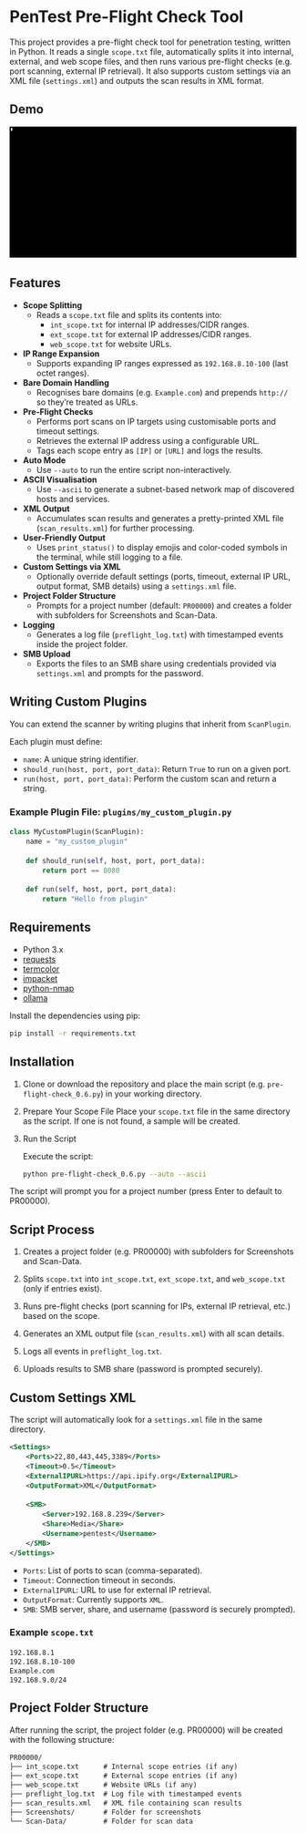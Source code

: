 # PenTest Pre-Flight Check Tool

This project provides a pre-flight check tool for penetration testing, written in Python. It reads a single `scope.txt` file, automatically splits it into internal, external, and web scope files, and then runs various pre-flight checks (e.g. port scanning, external IP retrieval). It also supports custom settings via an XML file (`settings.xml`) and outputs the scan results in XML format.

## Demo

![Demo](Demo.gif)

## Features

- **Scope Splitting**
  - Reads a `scope.txt` file and splits its contents into:
    - `int_scope.txt` for internal IP addresses/CIDR ranges.
    - `ext_scope.txt` for external IP addresses/CIDR ranges.
    - `web_scope.txt` for website URLs.
- **IP Range Expansion**
  - Supports expanding IP ranges expressed as `192.168.8.10-100` (last octet ranges).
- **Bare Domain Handling**
  - Recognises bare domains (e.g. `Example.com`) and prepends `http://` so they’re treated as URLs.
- **Pre-Flight Checks**
  - Performs port scans on IP targets using customisable ports and timeout settings.
  - Retrieves the external IP address using a configurable URL.
  - Tags each scope entry as `[IP]` or `[URL]` and logs the results.
- **Auto Mode**
  - Use `--auto` to run the entire script non-interactively.
- **ASCII Visualisation**
  - Use `--ascii` to generate a subnet-based network map of discovered hosts and services.
- **XML Output**
  - Accumulates scan results and generates a pretty-printed XML file (`scan_results.xml`) for further processing.
- **User-Friendly Output**
  - Uses `print_status()` to display emojis and color-coded symbols in the terminal, while still logging to a file.
- **Custom Settings via XML**
  - Optionally override default settings (ports, timeout, external IP URL, output format, SMB details) using a `settings.xml` file.
- **Project Folder Structure**
  - Prompts for a project number (default: `PR00000`) and creates a folder with subfolders for Screenshots and Scan-Data.
- **Logging**
  - Generates a log file (`preflight_log.txt`) with timestamped events inside the project folder.
- **SMB Upload**
  - Exports the files to an SMB share using credentials provided via `settings.xml` and prompts for the password.


## Writing Custom Plugins

You can extend the scanner by writing plugins that inherit from `ScanPlugin`.

Each plugin must define:
- `name`: A unique string identifier.
- `should_run(host, port, port_data)`: Return `True` to run on a given port.
- `run(host, port, port_data)`: Perform the custom scan and return a string.

### Example Plugin File: `plugins/my_custom_plugin.py`

```python
class MyCustomPlugin(ScanPlugin):
    name = "my_custom_plugin"

    def should_run(self, host, port, port_data):
        return port == 8080

    def run(self, host, port, port_data):
        return "Hello from plugin"
```




## Requirements

- Python 3.x
- [requests](https://pypi.org/project/requests/)
- [termcolor](https://pypi.org/project/termcolor/)
- [impacket](https://pypi.org/project/impacket/)
- [python-nmap](https://pypi.org/project/python-nmap/)
- [ollama](https://pypi.org/project/ollama/)

Install the dependencies using pip:

```bash
pip install -r requirements.txt
```


## Installation

1. Clone or download the repository and place the main script (e.g. `pre-flight-check_0.6.py`) in your working directory.

2. Prepare Your Scope File
    Place your `scope.txt` file in the same directory as the script. If one is not found, a sample will be created.

3. Run the Script
    
    Execute the script:

    ```bash
    python pre-flight-check_0.6.py --auto --ascii
    ```

The script will prompt you for a project number (press Enter to default to PR00000).

## Script Process

1. Creates a project folder (e.g. PR00000) with subfolders for Screenshots and Scan-Data.

2. Splits `scope.txt` into `int_scope.txt`, `ext_scope.txt`, and `web_scope.txt` (only if entries exist).

3. Runs pre-flight checks (port scanning for IPs, external IP retrieval, etc.) based on the scope.

4. Generates an XML output file (`scan_results.xml`) with all scan details.

5. Logs all events in `preflight_log.txt`.

6. Uploads results to SMB share (password is prompted securely).

## Custom Settings XML

The script will automatically look for a `settings.xml` file in the same directory.

```xml
<Settings>
    <Ports>22,80,443,445,3389</Ports>
    <Timeout>0.5</Timeout>
    <ExternalIPURL>https://api.ipify.org</ExternalIPURL>
    <OutputFormat>XML</OutputFormat>

    <SMB>
        <Server>192.168.8.239</Server>
        <Share>Media</Share>
        <Username>pentest</Username>
    </SMB>
</Settings>
```

- `Ports`: List of ports to scan (comma-separated).
- `Timeout`: Connection timeout in seconds.
- `ExternalIPURL`: URL to use for external IP retrieval.
- `OutputFormat`: Currently supports `XML`.
- `SMB`: SMB server, share, and username (password is securely prompted).

### Example `scope.txt`

```
192.168.8.1
192.168.8.10-100
Example.com
192.168.9.0/24
```

## Project Folder Structure

After running the script, the project folder (e.g. PR00000) will be created with the following structure:

```
PR00000/
├── int_scope.txt      # Internal scope entries (if any)
├── ext_scope.txt      # External scope entries (if any)
├── web_scope.txt      # Website URLs (if any)
├── preflight_log.txt  # Log file with timestamped events
├── scan_results.xml   # XML file containing scan results
├── Screenshots/       # Folder for screenshots
└── Scan-Data/         # Folder for scan data